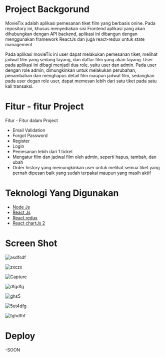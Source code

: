 # Project Backgorund

MovieTix adalah aplikasi pemesanan tiket film yang berbasis onine. Pada repository ini, khusus menyediakan sisi Frontend aplikasi yang akan dihubungkan dengan API backend, aplikasi ini dibangun dengan menggunakan framework ReactJs dan juga react-redux untuk state management

Pada aplikasi movieTix ini user dapat melakukan pemesanan tiket, melihat jadwal film yang sedang tayang, dan daftar film yang akan tayang.
User pada aplikasi ini dibagi menjadi dua role, yaitu user dan admin. Pada user dengan role admin, dimungkinkan untuk melakukan perubahan, penambahan dan menghapus detail film maupun
jadwal film, sedangkan pada user degan role user, dapat memesan lebih dari satu tiket pada satu kali transaksi.



# Fitur - fitur Project

Fitur - Fitur dalam Project

- Email Validation
- Forgot Password
- Register
- Login
- Pemesanan lebih dari 1 ticket
- Mengatur film dan jadwal film oleh admin, seperti hapus, tambah, dan ubah
- Order history yang memungkinkan user untuk melihat semua tiket yang pernah dipesan baik yang sudah terpakai maupun yang masih aktif

# Teknologi Yang Digunakan

- [Node Js](https://nodejs.org/en/docs/)
- [React Js](https://reactjs.org/docs/getting-started.html)
- [React redux](https://react-redux.js.org/)
- [React chartJs 2](https://www.npmjs.com/package/react-chartjs-2)


# Screen Shot

![asdfsdf](https://user-images.githubusercontent.com/42567590/147197012-33a15ad1-e8b1-4018-a2e8-75f3a6c5921d.PNG)

![zxczx](https://user-images.githubusercontent.com/42567590/147197111-f400be65-935c-498a-b3c1-d54e393404a8.PNG)

![Capture](https://user-images.githubusercontent.com/42567590/147197025-0592d769-dd4c-4619-8dcc-9b4ff8c76d4d.PNG)

![dfgdfg](https://user-images.githubusercontent.com/42567590/147197141-7d6ae94b-e246-40a6-b651-f2c3e716804f.PNG)

![ghs5](https://user-images.githubusercontent.com/42567590/147197097-c3fce560-90c7-427c-86d0-7522603d751a.PNG)

![5et4dfg](https://user-images.githubusercontent.com/42567590/147197131-cb50b550-e70f-4489-8f0c-c9dc4b4957c3.PNG)

![fghdfhf](https://user-images.githubusercontent.com/42567590/147197154-2e13271c-82b6-4796-a4e6-62986369d502.PNG)



# Deploy

-SOON

